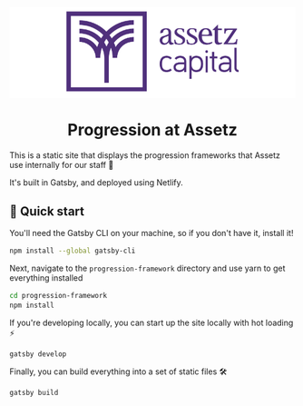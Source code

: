 <p style="background-color:#ffffff;" align="center">
  <a href="https://www.assetzcapital.co.uk">
    <img alt="Assetz favicon" src="../src/images/favicon.png" width="320" />
  </a>
</p>
<h1 align="center">
    Progression at Assetz
</h1>

This is a static site that displays the progression frameworks that Assetz use internally for our staff 🙌

It's built in Gatsby, and deployed using Netlify.

## 🚀 Quick start

You'll need the Gatsby CLI on your machine, so if you don't have it, install it!

```sh
npm install --global gatsby-cli
```

Next, navigate to the `progression-framework` directory and use yarn to get everything installed

```sh
cd progression-framework
npm install
```

If you're developing locally, you can start up the site locally with hot loading ⚡

```sh
gatsby develop
```

Finally, you can build everything into a set of static files 🛠️

```sh
gatsby build
```
